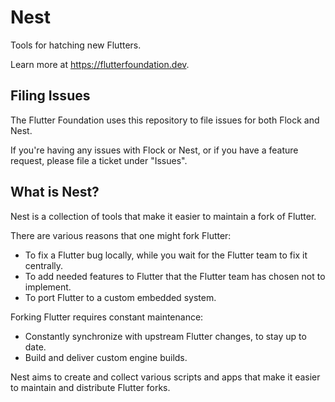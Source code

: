 # Nest
Tools for hatching new Flutters.

Learn more at https://flutterfoundation.dev.

## Filing Issues
The Flutter Foundation uses this repository to file issues for both Flock and Nest.

If you're having any issues with Flock or Nest, or if you have a feature request, please file a ticket under "Issues".

## What is Nest?
Nest is a collection of tools that make it easier to maintain a fork of Flutter.

There are various reasons that one might fork Flutter:

 * To fix a Flutter bug locally, while you wait for the Flutter team to fix it centrally.
 * To add needed features to Flutter that the Flutter team has chosen not to implement.
 * To port Flutter to a custom embedded system.

Forking Flutter requires constant maintenance:

 * Constantly synchronize with upstream Flutter changes, to stay up to date.
 * Build and deliver custom engine builds.

Nest aims to create and collect various scripts and apps that make it easier to maintain
and distribute Flutter forks.